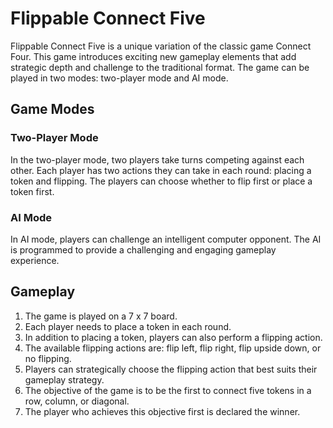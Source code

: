 # Flippable Connect Five

Flippable Connect Five is a unique variation of the classic game Connect Four. This game introduces exciting new gameplay elements that add strategic depth and challenge to the traditional format. The game can be played in two modes: two-player mode and AI mode.

## Game Modes

### Two-Player Mode
In the two-player mode, two players take turns competing against each other. Each player has two actions they can take in each round: placing a token and flipping. The players can choose whether to flip first or place a token first.

### AI Mode
In AI mode, players can challenge an intelligent computer opponent. The AI is programmed to provide a challenging and engaging gameplay experience.

## Gameplay

1. The game is played on a 7 x 7 board.
2. Each player needs to place a token in each round.
3. In addition to placing a token, players can also perform a flipping action.
4. The available flipping actions are: flip left, flip right, flip upside down, or no flipping.
5. Players can strategically choose the flipping action that best suits their gameplay strategy.
6. The objective of the game is to be the first to connect five tokens in a row, column, or diagonal.
7. The player who achieves this objective first is declared the winner.
